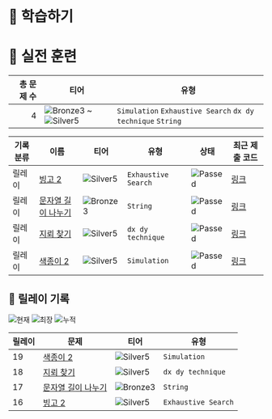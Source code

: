 # 📖 학습하기

# 🥇 실전 훈련
|총 문제 수|티어|유형|
|---:|---|---|
|4|![Bronze3][b3] ~ ![Silver5][s5]|`Simulation` `Exhaustive Search` `dx dy technique` `String`|

|기록분류|이름|티어|유형|상태|최근 제출 코드|
|---|---|---|---|---|---|
|릴레이|[빙고 2](https://www.codetree.ai/training-field/search/problems/bingo-2)|![Silver5][s5]|`Exhaustive Search`|![Passed][passed]|[링크](https://github.com/LteFroggy/codetree-TILs/blob/main/240430/%EB%B9%99%EA%B3%A0%202/bingo-2.cpp)|
|릴레이|[문자열 길이 나누기](https://www.codetree.ai/training-field/search/problems/split-string-length)|![Bronze3][b3]|`String`|![Passed][passed]|[링크](https://github.com/LteFroggy/codetree-TILs/blob/main/240430/%EB%AC%B8%EC%9E%90%EC%97%B4%20%EA%B8%B8%EC%9D%B4%20%EB%82%98%EB%88%84%EA%B8%B0/split-string-length.cpp)|
|릴레이|[지뢰 찾기](https://www.codetree.ai/training-field/search/problems/minesweeper)|![Silver5][s5]|`dx dy technique`|![Passed][passed]|[링크](https://github.com/LteFroggy/codetree-TILs/blob/main/240430/%EC%A7%80%EB%A2%B0%20%EC%B0%BE%EA%B8%B0/minesweeper.cpp)|
|릴레이|[색종이 2](https://www.codetree.ai/training-field/search/problems/color-paper-2)|![Silver5][s5]|`Simulation`|![Passed][passed]|[링크](https://github.com/LteFroggy/codetree-TILs/blob/main/240430/%EC%83%89%EC%A2%85%EC%9D%B4%202/color-paper-2.cpp)|


## 🏃 릴레이 기록
![현재](https://img.shields.io/badge/현재_릴레이-19-%235cb85c.svg?for-the-badge)
![최장](https://img.shields.io/badge/최장_릴레이-19-%23E34F26.svg?for-the-badge)
![누적](https://img.shields.io/badge/누적_릴레이-19-%2300599C.svg?for-the-badge)

|릴레이|문제|티어|유형|
|---|---|---|---|
|19|[색종이 2](https://www.codetree.ai/training-field/search/problems/color-paper-2)|![Silver5][s5]|`Simulation`|
|18|[지뢰 찾기](https://www.codetree.ai/training-field/search/problems/minesweeper)|![Silver5][s5]|`dx dy technique`|
|17|[문자열 길이 나누기](https://www.codetree.ai/training-field/search/problems/split-string-length)|![Bronze3][b3]|`String`|
|16|[빙고 2](https://www.codetree.ai/training-field/search/problems/bingo-2)|![Silver5][s5]|`Exhaustive Search`|










[b5]: https://img.shields.io/badge/Bronze_5-%235D3E31.svg
[b4]: https://img.shields.io/badge/Bronze_4-%235D3E31.svg
[b3]: https://img.shields.io/badge/Bronze_3-%235D3E31.svg
[b2]: https://img.shields.io/badge/Bronze_2-%235D3E31.svg
[b1]: https://img.shields.io/badge/Bronze_1-%235D3E31.svg
[s5]: https://img.shields.io/badge/Silver_5-%23394960.svg
[s4]: https://img.shields.io/badge/Silver_4-%23394960.svg
[s3]: https://img.shields.io/badge/Silver_3-%23394960.svg
[s2]: https://img.shields.io/badge/Silver_2-%23394960.svg
[s1]: https://img.shields.io/badge/Silver_1-%23394960.svg
[g5]: https://img.shields.io/badge/Gold_5-%23FFC433.svg
[g4]: https://img.shields.io/badge/Gold_4-%23FFC433.svg
[g3]: https://img.shields.io/badge/Gold_3-%23FFC433.svg
[g2]: https://img.shields.io/badge/Gold_2-%23FFC433.svg
[g1]: https://img.shields.io/badge/Gold_1-%23FFC433.svg
[p5]: https://img.shields.io/badge/Platinum_5-%2376DDD8.svg
[p4]: https://img.shields.io/badge/Platinum_4-%2376DDD8.svg
[p3]: https://img.shields.io/badge/Platinum_3-%2376DDD8.svg
[p2]: https://img.shields.io/badge/Platinum_2-%2376DDD8.svg
[p1]: https://img.shields.io/badge/Platinum_1-%2376DDD8.svg
[passed]: https://img.shields.io/badge/Passed-%23009D27.svg
[failed]: https://img.shields.io/badge/Failed-%23D24D57.svg
[easy]: https://img.shields.io/badge/쉬움-%235cb85c.svg?for-the-badge
[medium]: https://img.shields.io/badge/보통-%23FFC433.svg?for-the-badge
[hard]: https://img.shields.io/badge/어려움-%23D24D57.svg?for-the-badge
